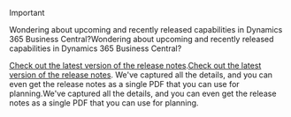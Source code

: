 > [!IMPORTANT]
>
> <span data-ttu-id="0c60c-101">Wondering about upcoming and recently released capabilities in Dynamics 365 Business Central?</span><span class="sxs-lookup"><span data-stu-id="0c60c-101">Wondering about upcoming and recently released capabilities in Dynamics 365 Business Central?</span></span>
>
> <span data-ttu-id="0c60c-102">[Check out the latest version of the release notes](https://docs.microsoft.com/en-us/business-applications-release-notes/october18/dynamics365-business-central/).</span><span class="sxs-lookup"><span data-stu-id="0c60c-102">[Check out the latest version of the release notes](https://docs.microsoft.com/en-us/business-applications-release-notes/october18/dynamics365-business-central/).</span></span> <span data-ttu-id="0c60c-103">We've captured all the details, and you can even get the release notes as a single PDF that you can use for planning.</span><span class="sxs-lookup"><span data-stu-id="0c60c-103">We've captured all the details, and you can even get the release notes as a single PDF that you can use for planning.</span></span>  
